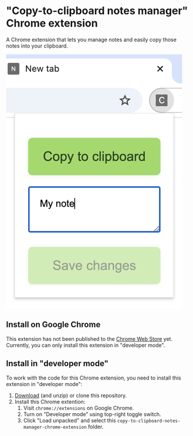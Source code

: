 # "Copy-to-clipboard notes manager" Chrome extension

A Chrome extension that lets you manage notes and easily copy those notes into your clipboard.

![A screenshot of the extension icon and a pop-up. The pop-up contains a button for saving your note, a text-box for writing a note, and button for copying the note to your clipboard.](screenshot.png)

## Install on Google Chrome

This extension has not been published to the [Chrome Web Store](https://chromewebstore.google.com/) yet.
Currently, you can only install this extension in "developer mode".

## Install in "developer mode"

To work with the code for this Chrome extension, you need to install this extension in "developer mode":

1. [Download](https://github.com/NimJay/copy-to-clipboard-notes-manager-chrome-extension/archive/refs/heads/main.zip) (and unzip) or clone this repository.
1. Install this Chrome extention:
   1. Visit `chrome://extensions` on Google Chrome.
   1. Turn on "Developer mode" using top-right toggle switch.
   1. Click "Load unpacked" and select this `copy-to-clipboard-notes-manager-chrome-extension` folder.
